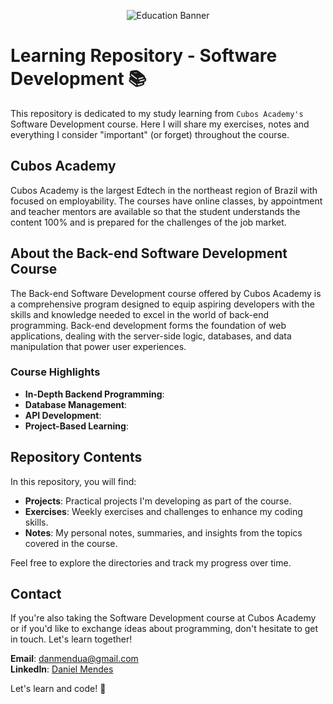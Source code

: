 <p align="center">
  <img src="https://img.freepik.com/free-vector/education-horizontal-typography-banner-set-with-learning-knowledge-symbols-flat-illustration_1284-29493.jpg" alt="Education Banner">
</p>

# Learning Repository - Software Development 📚

This repository is dedicated to my study learning from `Cubos Academy's` Software Development course. Here I will share my exercises, notes and everything I consider "important" (or forget) throughout the course.

## Cubos Academy

Cubos Academy is the largest Edtech in the northeast region of Brazil with focused on employability. The courses have online classes, by appointment and teacher mentors are available so that the student understands the content 100% and is prepared for the challenges of the job market.

## About the Back-end Software Development Course

The Back-end Software Development course offered by Cubos Academy is a comprehensive program designed to equip aspiring developers with the skills and knowledge needed to excel in the world of back-end programming. Back-end development forms the foundation of web applications, dealing with the server-side logic, databases, and data manipulation that power user experiences.

### Course Highlights

- **In-Depth Backend Programming**:
- **Database Management**:
- **API Development**:
- **Project-Based Learning**:

## Repository Contents 

In this repository, you will find:

- **Projects**: Practical projects I'm developing as part of the course.
- **Exercises**: Weekly exercises and challenges to enhance my coding skills.
- **Notes**: My personal notes, summaries, and insights from the topics covered in the course.

Feel free to explore the directories and track my progress over time.

## Contact

If you're also taking the Software Development course at Cubos Academy or if you'd like to exchange ideas about programming, don't hesitate to get in touch. Let's learn together!

**Email**: danmendua@gmail.com  
**LinkedIn**: [Daniel Mendes](https://www.linkedin.com/in/danmendesd)

Let's learn and code! 🚀

